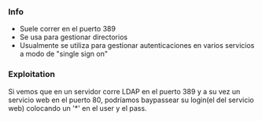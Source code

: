 ### Info

- Suele correr en el puerto 389
- Se usa para gestionar directorios
- Usualmente se utiliza para gestionar autenticaciones en varios servicios a modo de "single sign on"

### Exploitation

Si vemos que en un servidor corre LDAP en el puerto 389 y a su vez un servicio web en el puerto 80, podríamos baypassear su login(el del servicio web) colocando un '*' en el user y el pass.
